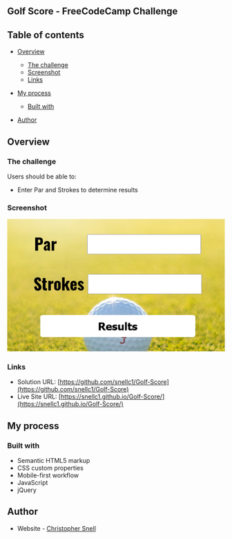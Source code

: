 ## Golf Score - FreeCodeCamp Challenge

## Table of contents

- [Overview](#overview)
  - [The challenge](#the-challenge)
  - [Screenshot](#screenshot)
  - [Links](#links)
- [My process](#my-process)
  - [Built with](#built-with)
 
- [Author](#author)


## Overview

### The challenge

Users should be able to:

- Enter Par and Strokes to determine results


### Screenshot

![](./images/screenshot.png)


### Links

- Solution URL: [https://github.com/snellc1/Golf-Score](https://github.com/snellc1/Golf-Score)
- Live Site URL: [https://snellc1.github.io/Golf-Score/](https://snellc1.github.io/Golf-Score/)

## My process

### Built with

- Semantic HTML5 markup
- CSS custom properties
- Mobile-first workflow
- JavaScript
- jQuery



## Author

- Website - [Christopher Snell](https://snellc1.github.io/chrissnell/)

